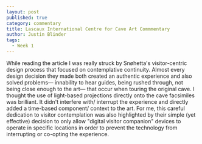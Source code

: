 ```yaml
---
layout: post
published: true
category: commentary
title: Lascaux International Centre for Cave Art Commmentary
author: Justin Blinder
tags:
  - Week 1
---
```

While reading the article I was really struck by Snøhetta's visitor-centric design process that focused on contemplative continuity. Almost every design decision they made both created an authentic experience and also solved problems— innability to hear guides, being rushed through, not being close enough to the art— that occur when touring the original cave. I thought the use of light-based projections directly onto the cave facsimiles was brilliant. It didn't interfere with/ interrupt the experience and directly added a time-based component/ context to the art. For me, this careful dedication to visitor contemplation was also highlighted by their simple (yet effective) decision to only allow "digital visitor companion" devices to operate in specific locations in order to prevent the technology from interrupting or co-opting the experience.